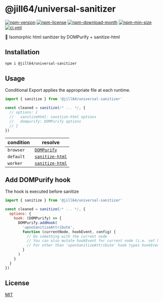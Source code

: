 <!----- BEGIN GHOST DOCS HEADER ----->

# @jill64/universal-sanitizer

<!----- BEGIN GHOST DOCS BADGES ----->

<a href="https://npmjs.com/package/@jill64/universal-sanitizer"><img src="https://img.shields.io/npm/v/@jill64/universal-sanitizer" alt="npm-version" /></a> <a href="https://npmjs.com/package/@jill64/universal-sanitizer"><img src="https://img.shields.io/npm/l/@jill64/universal-sanitizer" alt="npm-license" /></a> <a href="https://npmjs.com/package/@jill64/universal-sanitizer"><img src="https://img.shields.io/npm/dm/@jill64/universal-sanitizer" alt="npm-download-month" /></a> <a href="https://npmjs.com/package/@jill64/universal-sanitizer"><img src="https://img.shields.io/bundlephobia/min/@jill64/universal-sanitizer" alt="npm-min-size" /></a> <a href="https://github.com/jill64/universal-sanitizer/actions/workflows/ci.yml"><img src="https://github.com/jill64/universal-sanitizer/actions/workflows/ci.yml/badge.svg" alt="ci.yml" /></a>

<!----- END GHOST DOCS BADGES ----->

💎 Isomorphic html sanitizer by DOMPurify + sanitize-html

<!----- END GHOST DOCS HEADER ----->

## Installation

```sh
npm i @jill64/universal-sanitizer
```

## Usage

Conditional Export applies the appropriate file at each runtime.

```js
import { sanitize } from '@jill64/universal-sanitizer'

const cleaned = sanitize(/* ... */, {
  // options: {
  //   sanitizeHtml: sanitize-html options
  //   dompurify: DOMPurify options
  // }
})
```

| condition | resolve                                                                  |
| --------- | ------------------------------------------------------------------------ |
| `browser` | [`DOMPurify`](https://github.com/cure53/DOMPurify#readme)                |
| `default` | [`sanitize-html`](https://github.com/apostrophecms/sanitize-html#readme) |
| `worker`  | [`sanitize-html`](https://github.com/apostrophecms/sanitize-html#readme) |

## Add DOMPurify hook

The hook is executed before sanitize

```js
import { sanitize } from '@jill64/universal-sanitizer'

const cleaned = sanitize(/* ... */, {
  options: {
    hook: (DOMPurify) => {
      DOMPurify.addHook(
        'uponSanitizeAttribute',
        function (currentNode, hookEvent, config) {
          // Do something with the current node
          // You can also mutate hookEvent for current node (i.e. set hookEvent.forceKeepAttr = true)
          // For other than 'uponSanitizeAttribute' hook types hookEvent equals to null
        }
      )
    }
  }
})
```

<!----- BEGIN GHOST DOCS FOOTER ----->

## License

[MIT](LICENSE)

<!----- END GHOST DOCS FOOTER ----->
